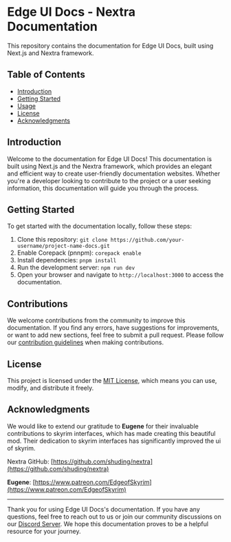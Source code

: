 # Edge UI Docs - Nextra Documentation

This repository contains the documentation for Edge UI Docs, built using Next.js and Nextra framework.

## Table of Contents

- [Introduction](#introduction)
- [Getting Started](#getting-started)
- [Usage](#usage)
- [License](#license)
- [Acknowledgments](#acknowledgments)

## Introduction

Welcome to the documentation for Edge UI Docs! This documentation is built using Next.js and the Nextra framework, which provides an elegant and efficient way to create user-friendly documentation websites. Whether you're a developer looking to contribute to the project or a user seeking information, this documentation will guide you through the process.

## Getting Started

To get started with the documentation locally, follow these steps:

1. Clone this repository: `git clone https://github.com/your-username/project-name-docs.git`
2. Enable Corepack (pnnpm): `corepack enable`
3. Install dependencies: `pnpm install`
4. Run the development server: `npm run dev`
5. Open your browser and navigate to `http://localhost:3000` to access the documentation.

## Contributions

We welcome contributions from the community to improve this documentation. If you find any errors, have suggestions for improvements, or want to add new sections, feel free to submit a pull request. Please follow our [contribution guidelines](CONTRIBUTING.md) when making contributions.

## License

This project is licensed under the [MIT License](LICENSE), which means you can use, modify, and distribute it freely.

## Acknowledgments

We would like to extend our gratitude to **Eugene** for their invaluable contributions to skyrim interfaces, which has made creating this beautiful mod. Their dedication to skyrim interfaces has significantly improved the ui of skyrim.

Nextra GitHub: [https://github.com/shuding/nextra](https://github.com/shuding/nextra)

**Eugene**: [https://www.patreon.com/EdgeofSkyrim](https://www.patreon.com/EdgeofSkyrim)

---

Thank you for using Edge UI Docs's documentation. If you have any questions, feel free to reach out to us or join our community discussions on our [Discord Server](https://discord.gg/wY72prnd). We hope this documentation proves to be a helpful resource for your journey.
